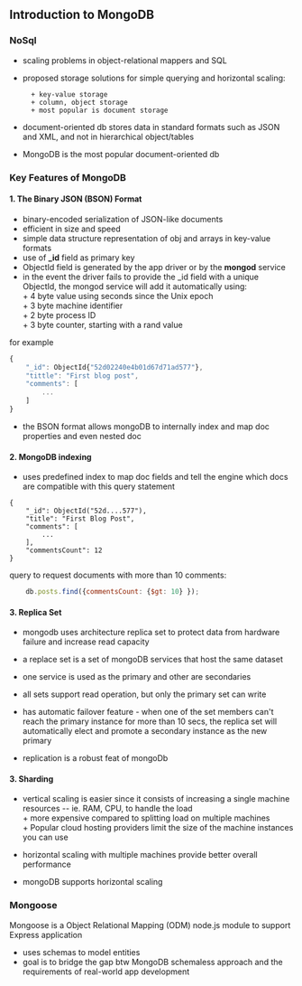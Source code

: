 ## Introduction to MongoDB

### NoSql

+ scaling problems in object-relational mappers and SQL  
+ proposed storage solutions for simple querying and horizontal scaling:    

		+ key-value storage    
		+ column, object storage  
		+ most popular is document storage  

+ document-oriented db stores data in standard formats such as JSON and XML, and not in hierarchical object/tables  

+ MongoDB is the most popular document-oriented db    

### Key Features of MongoDB  

#### 1. The Binary JSON (BSON) Format  

+ binary-encoded serialization of JSON-like documents  
+ efficient in size and speed  
+ simple data structure representation of obj and arrays in key-value formats  
+ use of **_id** field as primary key  
+ ObjectId field is generated by the app driver or by the **mongod** service  
+ in the event the driver fails to provide the _id field with a unique ObjectId,  the mongod service will add it automatically using:  
		+  4 byte value using seconds since the Unix epoch  
		+  3 byte machine identifier  
		+  2 byte process ID  
		+  3 byte counter, starting with a rand value  

for example  

``` javascript
{
	"_id": ObjectId{"52d02240e4b01d67d71ad577"},
	"tittle": "First blog post",
	"comments": [
		...
	]
}

```

+ the BSON format allows mongoDB to internally index and map doc properties and even nested doc  

#### 2. MongoDB indexing  

+ uses predefined index to map doc fields and tell the engine which docs are compatible with this query statement  

```
{
	"_id": ObjectId("52d....577"),
	"title": "First Blog Post",
	"comments": [
		...
	],
	"commentsCount": 12
}
```

query to request documents with more than 10 comments:   

``` javascript
	db.posts.find({commentsCount: {$gt: 10} });
```

#### 3. Replica Set  

+  mongodb uses architecture replica set to protect data from hardware failure and increase read capacity  

+  a replace set is a set of mongoDB services that host the same dataset  

+  one service is used as the primary and other are secondaries  

+  all sets support read operation, but only the primary set can write  

+  has automatic failover feature  - when one of the set members can't reach the primary instance for more than 10 secs, the replica set will automatically elect and promote a secondary instance as the new primary  

+  replication is a robust feat of mongoDb  

#### 3. Sharding  

+  vertical scaling is easier since it consists of increasing a single machine resources -- ie. RAM, CPU, to handle the load  
		+  more expensive compared to splitting load on multiple machines  
		+  Popular cloud hosting providers limit the size of the machine instances you can use  


+  horizontal scaling with multiple machines  provide better overall performance  

+ mongoDB supports horizontal scaling  

### Mongoose  

Mongoose is a Object Relational Mapping (ODM) node.js module  to support Express application  

+  uses schemas to model entities  
+  goal is to bridge the gap btw MongoDB schemaless approach and the requirements of real-world app development  
 




